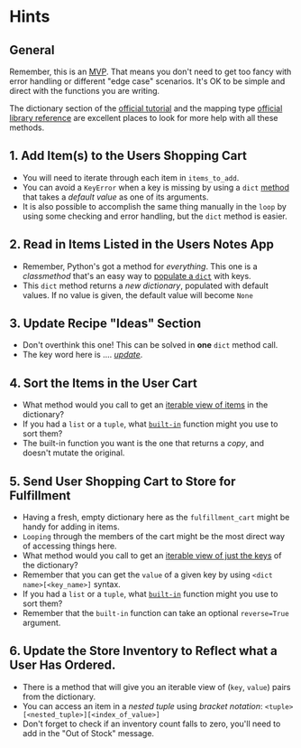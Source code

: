 # Hints

## General

Remember, this is an [MVP][mvp].
That means you don't need to get too fancy with error handling or different "edge case" scenarios.
It's OK to be simple and direct with the functions you are writing.

The dictionary section of the [official tutorial][dicts-docs] and the mapping type [official library reference][mapping-types-dict] are excellent places to look for more help with all these methods.


## 1. Add Item(s) to the Users Shopping Cart

- You will need to iterate through each item in `items_to_add`.
- You can avoid a `KeyError` when a key is missing by using a `dict` [method][set-default] that takes a _default value_ as one of its arguments.
- It is also possible to accomplish the same thing manually in the `loop` by using some checking and error handling, but the `dict` method is easier.

## 2. Read in Items Listed in the Users Notes App

- Remember, Python's got a method for _everything_. This one is a _classmethod_ that's an easy way to [populate a `dict`][fromkeys] with keys.
- This `dict` method returns a _new dictionary_, populated with default values. If no value is given, the default value will become `None`

## 3. Update Recipe "Ideas" Section

- Don't overthink this one!  This can be solved in **one** `dict` method call.
- The key word here is .... [_update_][update].

## 4. Sort the Items in the User Cart

- What method would you call to get an [iterable view of items][items] in the dictionary?
- If you had a `list` or a `tuple`, what [`built-in`][builtins] function might you use to sort them?
- The built-in function you want is the one that returns a _copy_, and doesn't mutate the original.

## 5. Send User Shopping Cart to Store for Fulfillment

- Having a fresh, empty dictionary here as the `fulfillment_cart` might be handy for adding in items.
- `Looping` through the members of the cart might be the most direct way of accessing things here.
- What method would you call to get an [iterable view of just the keys][keys] of the dictionary?
- Remember that you can get the `value` of a given key by using `<dict name>[<key_name>]` syntax.
- If you had a `list` or a `tuple`, what [`built-in`][builtins] function might you use to sort them?
- Remember that the `built-in` function can take an optional `reverse=True` argument.

## 6. Update the Store Inventory to Reflect what a User Has Ordered.

- There is a method that will give you an iterable view of (`key`, `value`) pairs from the dictionary.
- You can access an item in a _nested tuple_ using _bracket notation_:  `<tuple>[<nested_tuple>][<index_of_value>]`
- Don't forget to check if an inventory count falls to zero, you'll need to add in the "Out of Stock" message.

[builtins]: https://docs.python.org/3/library/functions.html
[dicts-docs]: https://docs.python.org/3/tutorial/datastructures.html#dictionaries
[fromkeys]: https://docs.python.org/3/library/stdtypes.html#dict.fromkeys
[items]: https://docs.python.org/3/library/stdtypes.html#dict.items
[keys]: https://docs.python.org/3/library/stdtypes.html#dict.keys
[mapping-types-dict]: https://docs.python.org/3/library/stdtypes.html#mapping-types-dict
[mvp]: https://en.wikipedia.org/wiki/Minimum_viable_product
[set-default]: https://docs.python.org/3/library/stdtypes.html#dict.setdefault
[update]: https://docs.python.org/3/library/stdtypes.html#dict.update

